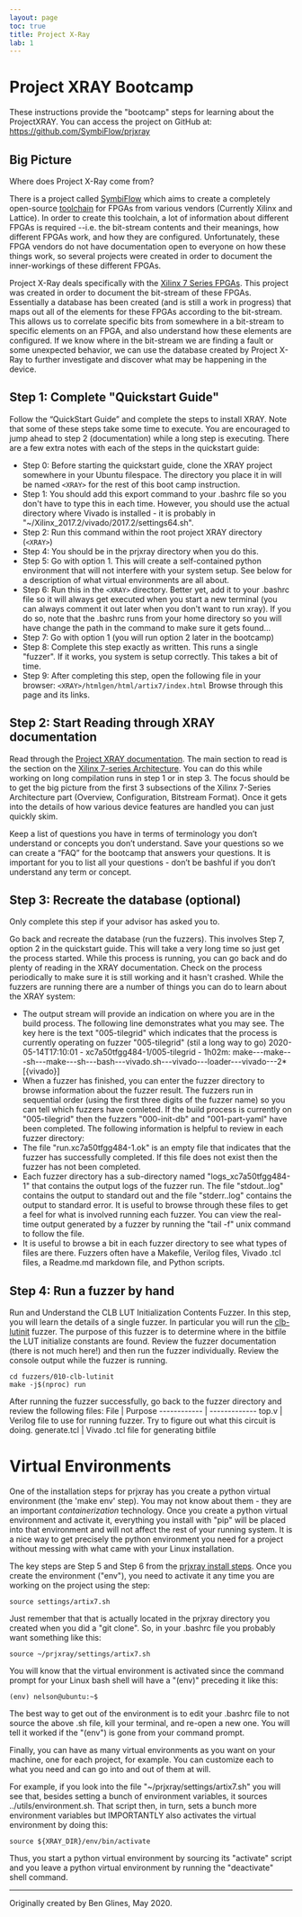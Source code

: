 ```yaml
---
layout: page
toc: true
title: Project X-Ray
lab: 1
---
```


# Project XRAY Bootcamp

These instructions provide the "bootcamp" steps for learning about the ProjectXRAY. You can access the project on GitHub at: https://github.com/SymbiFlow/prjxray

## Big Picture

Where does Project X-Ray come from?

There is a project called [SymbiFlow](https://symbiflow.github.io/) which aims to create a completely open-source [toolchain](https://en.wikipedia.org/wiki/Toolchain) for FPGAs from various vendors (Currently Xilinx and Lattice). In order to create this toolchain, a lot of information about different FPGAs is required --i.e. the bit-stream contents and their meanings, how different FPGAs work, and how they are configured. Unfortunately, these FPGA vendors do not have documentation open to everyone on how these things work, so several projects were created in order to 
document the inner-workings of these different FPGAs.

Project X-Ray deals specifically with the [Xilinx 7 Series FPGAs](https://www.xilinx.com/support/documentation/selection-guides/7-series-product-selection-guide.pdf). This project was created in order to document the bit-stream of these FPGAs. Essentially a database has been created (and is still a work in progress) that maps out all of the elements
for these FPGAs according to the bit-stream. This allows us to correlate specific bits from somewhere in a bit-stream to specific elements on an FPGA, and also understand how these elements are configured. If we know where in the bit-stream we are finding a fault or some unexpected behavior, we can use the database created by Project X-Ray to further investigate and discover what may be happening in the device. 

## Step 1: Complete "Quickstart Guide"

Follow the “QuickStart Guide” and complete the steps to install XRAY. Note that some of these steps take some time to execute. You are encouraged to jump ahead to step 2 (documentation) while a long step is executing. There are a few extra notes with each of the steps in the quickstart guide:
  * Step 0: Before starting the quickstart guide, clone the XRAY project somewhere in your Ubuntu filespace. The directory you place it in will be named `<XRAY>` for the rest of this boot camp instruction.
  * Step 1: You should add this export command to your .bashrc file so you don't have to type this in each time. However, you should use the actual directory where Vivado is installed - it is probably in "~/Xilinx_2017.2/vivado/2017.2/settings64.sh".
  * Step 2: Run this command within the root project XRAY directory (`<XRAY>`)
  * Step 4: You should be in the prjxray directory when you do this.
  * Step 5: Go with option 1.  This will create a self-contained python environment that will not interfere with your system setup.  See below for a description of what virtual environments are all about.
  * Step 6: Run this in the `<XRAY>` directory.  Better yet, add it to your .bashrc file so it will always get executed when you start a new terminal (you can always comment it out later when you don't want to run xray).  If you do so, note that the .bashrc runs from your home directory so you will have change the path in the command to make sure it gets found...
  * Step 7: Go with option 1 (you will run option 2 later in the bootcamp)
  * Step 8: Complete this step exactly as written. This runs a single "fuzzer". If it works, you system is setup correctly. This takes a bit of time.
  * Step 9: After completing this step, open the following file in your browser: `<XRAY>/htmlgen/html/artix7/index.html` Browse through this page and its links.


## Step 2: Start Reading through XRAY documentation

Read through the [Project XRAY documentation](https://symbiflow.readthedocs.io/projects/prjxray/en/latest/). The main section to read is the section on the [Xilinx 7-series Architecture](https://symbiflow.readthedocs.io/projects/prjxray/en/latest/architecture/overview.html). You can do this while working on long compilation runs in step 1 or in step 3. The focus should be to get the big picture from the first 3 subsections of the Xilinx 7-Series Architecture part (Overview, Configuration, Bitstream Format).  Once it gets into the details of how various device features are handled you can just quickly skim.

Keep a list of questions you have in terms of terminology you don’t understand or concepts you don’t understand. Save your questions so we can create a “FAQ” for the bootcamp that answers your questions. It is important for you to list all your questions - don’t be bashful if you don’t understand any term or concept. 


## Step 3: Recreate the database (optional)
Only complete this step if your advisor has asked you to.

Go back and recreate the database (run the fuzzers). This involves Step 7, option 2 in the quickstart guide. This will take a very long time so just get the process started. While this process is running, you can go back and do plenty of reading in the XRAY documentation. Check on the process periodically to make sure it is still working and it hasn't crashed. While the fuzzers are running there are a number of things you can do to learn about the XRAY system:
  * The output stream will provide an indication on where you are in the build process. The following line demonstrates what you may see. The key here is the text "005-tilegrid" which indicates that the process is currently operating on fuzzer "005-tilegrid" (stil a long way to go)
    2020-05-14T17:10:01 - xc7a50tfgg484-1/005-tilegrid  - 1h02m: make---make---sh---make---sh---bash---vivado.sh---vivado---loader---vivado---2*[{vivado}]  
  * When a fuzzer has finished, you can enter the fuzzer directory to browse information about the fuzzer result. The fuzzers run in sequential order (using the first three digits of the fuzzer name) so you can tell which fuzzers have comleted. If the build process is currently on "005-tilegrid" then the fuzzers "000-init-db" and "001-part-yaml" have been completed. The following information is helpful to review in each fuzzer directory:
  * The file "run.xc7a50tfgg484-1.ok" is an empty file that indicates that the fuzzer has successfully completed. If this file does not exist then the fuzzer has not been completed.
  * Each fuzzer directory has a sub-directory named "logs_xc7a50tfgg484-1" that contains the output logs of the fuzzer run. The file "stdout.<date>.log" contains the output to standard out and the file "stderr.<date>.log" contains the output to standard error. It is useful to browse through these files to get a feel for what is involved running each fuzzer. You can view the real-time output generated by a fuzzer by running the "tail -f" unix command to follow the file.
  * It is useful to browse a bit in each fuzzer directory to see what types of files are there. Fuzzers often have a Makefile, Verilog files, Vivado .tcl files, a Readme.md markdown file, and Python scripts.
 
 ## Step 4: Run a fuzzer by hand

Run and Understand the CLB LUT Initialization Contents Fuzzer. In this step, you will learn the details of a single fuzzer. In particular you will run the [clb-lutinit](https://symbiflow.readthedocs.io/projects/prjxray/en/latest/db_dev_process/fuzzers/clb-lutinit.html) fuzzer. The purpose of this fuzzer is to determine where in the bitfile the LUT initialize constants are found. Review the fuzzer documentation (there is not much here!) and then run the fuzzer individually. Review the console output while the fuzzer is running.

    cd fuzzers/010-clb-lutinit
    make -j$(nproc) run

After running the fuzzer successfully, go back to the fuzzer directory and review the following files:
File | Purpose
------------ | -------------
top.v | Verilog file to use for running fuzzer. Try to figure out what this circuit is doing.
generate.tcl | Vivado .tcl file for generating bitfile


# Virtual Environments
One of the installation steps for prjxray has you create a python virtual environment (the 'make env' step).  You may not know about them - they are an important _containerization_ technology.  Once you create a python virtual environment and activate it, everything you install with "pip" will be placed into that environment and will not affect the rest of your running system.  It is a nice way to get precisely the python environment you need for a project without messing with what came with your Linux installation.

The key steps are Step 5 and Step 6 from the [prjxray install steps](https://github.com/SymbiFlow/prjxray).  Once you create the environment ("env"), you need to activate it any time you are working on the project using the step:

    source settings/artix7.sh

Just remember that that is actually located in the prjxray directory you created when you did a "git clone".  So, in your .bashrc file you probably want something like this:

    source ~/prjxray/settings/artix7.sh

You will know that the virtual environment is activated since the command prompt for your Linux bash shell will have a "(env)" preceding it like this:

    (env) nelson@ubuntu:~$ 

The best way to get out of the environment is to edit your .bashrc file to not source the above .sh file, kill your terminal, and re-open a new one.  You will tell it worked if the "(env") is gone from your command prompt.

Finally, you can have as many virtual environments as you want on your machine, one for each project, for 
example.  You can customize each to what you need and can go into and out of them at will.  


For example, if you look into the file "~/prjxray/settings/artix7.sh" you will see that, besides setting a bunch of environment variables, it sources ../utils/environment.sh.  That script then, in turn, sets a bunch more environment variables but IMPORTANTLY also activates the virtual environment by doing this:

    source ${XRAY_DIR}/env/bin/activate

Thus, you start a python virtual environment by sourcing its "activate" script and you leave a python virtual environment by running the "deactivate" shell command.

-----------------------------
Originally created by Ben Glines, May 2020.


